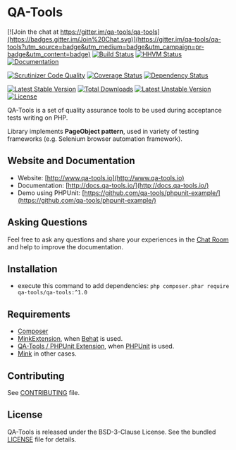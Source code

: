# QA-Tools

[![Join the chat at https://gitter.im/qa-tools/qa-tools](https://badges.gitter.im/Join%20Chat.svg)](https://gitter.im/qa-tools/qa-tools?utm_source=badge&utm_medium=badge&utm_campaign=pr-badge&utm_content=badge)
[![Build Status](https://travis-ci.org/qa-tools/qa-tools.svg?branch=master)](https://travis-ci.org/qa-tools/qa-tools)
[![HHVM Status](http://hhvm.h4cc.de/badge/qa-tools/qa-tools.svg?style=flat)](http://hhvm.h4cc.de/package/qa-tools/qa-tools)
[![Documentation](https://readthedocs.org/projects/qa-tools/badge/?version=latest)](http://docs.qa-tools.io/en/latest/)

[![Scrutinizer Code Quality](https://scrutinizer-ci.com/g/qa-tools/qa-tools/badges/quality-score.png?b=master)](https://scrutinizer-ci.com/g/qa-tools/qa-tools/?branch=master)
[![Coverage Status](https://img.shields.io/coveralls/qa-tools/qa-tools.svg)](https://coveralls.io/r/qa-tools/qa-tools)
[![Dependency Status](https://www.versioneye.com/user/projects/53e1e5d1ebe4a1b38d00000a/badge.svg?style=flat)](https://www.versioneye.com/user/projects/53e1e5d1ebe4a1b38d00000a)

[![Latest Stable Version](https://poser.pugx.org/qa-tools/qa-tools/v/stable.png)](https://packagist.org/packages/qa-tools/qa-tools)
[![Total Downloads](https://poser.pugx.org/qa-tools/qa-tools/downloads.png)](https://packagist.org/packages/qa-tools/qa-tools)
[![Latest Unstable Version](https://poser.pugx.org/qa-tools/qa-tools/v/unstable.svg)](https://packagist.org/packages/qa-tools/qa-tools)
[![License](https://poser.pugx.org/qa-tools/qa-tools/license.svg)](https://packagist.org/packages/qa-tools/qa-tools)

QA-Tools is a set of quality assurance tools to be used during acceptance tests writing on PHP.

Library implements __PageObject pattern__, used in variety of testing frameworks (e.g. Selenium browser automation framework).

## Website and Documentation

* Website: [http://www.qa-tools.io](http://www.qa-tools.io)
* Documentation: [http://docs.qa-tools.io/](http://docs.qa-tools.io/)
* Demo using PHPUnit: [https://github.com/qa-tools/phpunit-example/](https://github.com/qa-tools/phpunit-example/)

## Asking Questions

Feel free to ask any questions and share your experiences in the [Chat Room](https://gitter.im/qa-tools/qa-tools) and help to improve the documentation.

## Installation

* execute this command to add dependencies: `php composer.phar require qa-tools/qa-tools:^1.0`

## Requirements

* [Composer](https://getcomposer.org/download/)
* [MinkExtension](https://github.com/Behat/MinkExtension), when [Behat](https://github.com/Behat/Behat) is used.
* [QA-Tools / PHPUnit Extension](https://github.com/qa-tools/phpunit-extension), when [PHPUnit](https://github.com/sebastianbergmann/phpunit) is used.
* [Mink](https://github.com/minkphp/Mink) in other cases.

## Contributing

See [CONTRIBUTING](CONTRIBUTING.md) file.

## License

QA-Tools is released under the BSD-3-Clause License. See the bundled [LICENSE](LICENSE) file for details.
